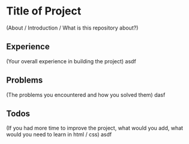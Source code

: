 # Title of Project 
(About / Introduction / What is this repository about?)

## Experience
(Your overall experience in building the project)
asdf
## Problems
(The problems you encountered and how you solved them)
dasf
## Todos
(If you had more time to improve the project, what would you add, what would you need to learn in html / css)
asdf